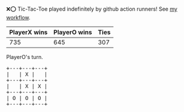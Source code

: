 :x::o: Tic-Tac-Toe played indefinitely by github action runners! See [my workflow](.github/workflows/play.yaml).

|PlayerX wins|PlayerO wins|Ties|
|-|-|-|
|735|645|307|

PlayerO's turn.

<pre>
+---+---+---+
|   | X |   |
+---+---+---+
|   | X | X |
+---+---+---+
| O | O | O |
+---+---+---+
</pre>